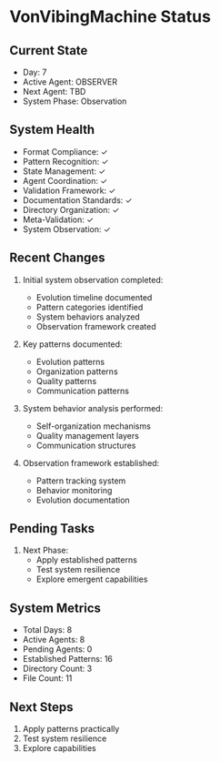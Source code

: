 # VonVibingMachine Status

## Current State
- Day: 7
- Active Agent: OBSERVER
- Next Agent: TBD
- System Phase: Observation

## System Health
- Format Compliance: ✓
- Pattern Recognition: ✓
- State Management: ✓
- Agent Coordination: ✓
- Validation Framework: ✓
- Documentation Standards: ✓
- Directory Organization: ✓
- Meta-Validation: ✓
- System Observation: ✓

## Recent Changes
1. Initial system observation completed:
   - Evolution timeline documented
   - Pattern categories identified
   - System behaviors analyzed
   - Observation framework created

2. Key patterns documented:
   - Evolution patterns
   - Organization patterns
   - Quality patterns
   - Communication patterns

3. System behavior analysis performed:
   - Self-organization mechanisms
   - Quality management layers
   - Communication structures

4. Observation framework established:
   - Pattern tracking system
   - Behavior monitoring
   - Evolution documentation

## Pending Tasks
1. Next Phase:
   - Apply established patterns
   - Test system resilience
   - Explore emergent capabilities

## System Metrics
- Total Days: 8
- Active Agents: 8
- Pending Agents: 0
- Established Patterns: 16
- Directory Count: 3
- File Count: 11

## Next Steps
1. Apply patterns practically
2. Test system resilience
3. Explore capabilities 